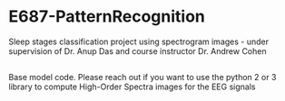 # E687-PatternRecognition
Sleep stages classification project using spectrogram images - under supervision of Dr. Anup Das and course instructor Dr. Andrew Cohen

##
Base model code. Please reach out if you want to use the python 2 or 3 library to compute High-Order Spectra images for the EEG signals
